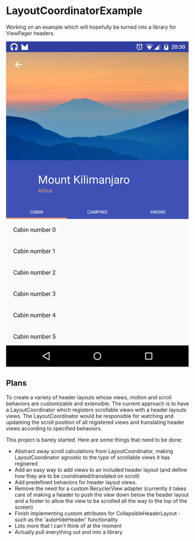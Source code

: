 # LayoutCoordinatorExample
Working on an example which will hopefully be turned into a library for ViewPager headers.

![Alt text](https://github.com/hunterrobbert/LayoutCoordinatorExample/blob/master/scrot.png "screenshot")

## Plans
To create a variety of header layouts whose views, motion and scroll behaviors are customizable and extensible.  The
current approach is to have a LayoutCoordinator which registers scrollable views with a header layouts views.  The LayoutCoordinator
would be responsible for watching and updateing the scroll position of all registered views and translating header views 
according to specified behaviors.  

This project is barely started.  Here are some things that need to be done:
- Abstract away scroll calculations from LayoutCoordinator, making LayoutCoordinator agnostic to the type of scrollable views it has
regisered
- Add an easy way to add views to an included header layout (and define how they are to be coordinated/translated on scroll)
- Add predefined behaviors for header layout views.
- Remove the need for a custom RecyclerView adapter (currently it takes care of making a header to push the view down below the 
header layout and a footer to allow the view to be scrolled all the way to the top of the screen)
- Finish implementing custom attributes for CollapsibleHeaderLayout - such as the 'autoHideHeader' functionality 
- Lots more that I can't think of at the moment
- Actually pull everything out and into a library
